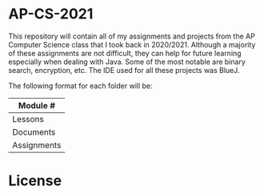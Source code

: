 # AP-CS-2021
This repository will contain all of my assignments and projects from the AP Computer Science class that I took back in 2020/2021. Although a majority of these assignments are not difficult, they can help for future learning especially when dealing with Java. Some of the most notable are binary search, encryption, etc. The IDE used for all these projects was BlueJ.

The following format for each folder will be:

| Module #    |
|-------------|
| Lessons     |
| Documents   |
| Assignments |


# License
